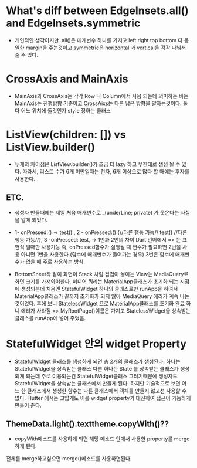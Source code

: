 # What's diff between EdgeInsets.all() and EdgeInsets.symmetric

- 개인적인 생각이지만 .all()은 매개변수 하나를 가지고 left right top bottom 다 동일한 margin을 주는것이고 symmetric은 horizontal 과 vertical을 각각 나눠서 줄 수 있다.

# CrossAxis and MainAxis

- MainAxis과 CrossAxis는 각각 Row 나 Column에서 사용 되는데 의미하는 바는 MainAxis는 진행방향 기준이고 CrossAixs는 다른 남은 방향을 말하는것이다. 둘 다 어느 위치에 둘것인가 style 정하는 클래스

# ListView(children: []) vs ListView.builder()

- 두개의 차이점은 ListView.builder()가 조금 더 lazy 하고 무한대로 생성 될 수 있다.
따라서, 리스트 수가 6개 미만일때는 전자, 6개 이상으로 많다 할 때에는 후자를 사용한다.

## ETC.
- 생성자 만들때에는 제일 처음 매개변수로 _(underLine; private) 가 못온다는 사실을 알게 되었다.

- 1- onPressed:() => test() , 2 - onPressed:() {//다른 행동 가능// test() //다른 행동 가능//}, 3 -onPressed: test,
-> 1번과 2번의 차이 Dart 언어에서 => 는 표현식 일때만 사용가능 즉, onPressed함수가 실행될 때 변수가 필요하면 2번을 사용 아니면 1번을 사용한다.(함수에 매개변수가 들어가는 경우)
3번은 함수에 매개변수가 없을 때 주로 사용하는 방식.

- BottomSheet왁 같이 화면이 Stack 처럼 겹겹이 쌓이는 View는 MediaQuery로 화면 크기를 가져와야한다. 미디어 쿼리는 MaterialApp클래스가 초기화 되는 시점에 생성되는데 처음엔 StatefulWidget 하나의 클래스로만 runApp을 하여서 MaterialApp클래스가 끝까지 초기화가 되지 않아 MediaQuery 에러가 계속 나는 것이었다.
  후에 보니 StatelessWidget 으로 MaterialApp클래스를 초기화 완료 하니 에러가 사라짐
  => MyRootPage()이름은 가지고 StatelessWidget을 상속받는 클래스를 runApp에 넣어 주었음.

# StatefulWidget 안의 widget Property
- StatefulWidget 클래스를 생성하게 되면 총 2개의 클래스가 생성된다.
  하나는 StatefulWidget을 상속받는 클래스 다른 하나는 State<T> 를 상속받는 클래스가 생성되게 되는데 주로 이용되는건 StatefulWidget클래스 그러기때문에 생성자도 StatefulWidget을 상속받는 클래스에서 만들게 된다. 하지만 기술적으로 보면 어느 한 클래스에서 생성한 함수는 다른 클래스에서 객체를 만들지 않고선 사용할 수 없다. Flutter 에서는 고맙게도 이를 widget property가 대신하여 접근이 가능하게 만들어 준다.

## ThemeData.light().texttheme.copyWith()??
  - copyWith메소드를 사용하게 되면 해당 메소드 안에서 사용한 property를 merge하게 된다.

전체를 merge하고싶으면 merge()메소드를 사용하면된다.